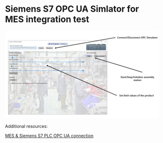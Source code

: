 # Siemens S7 OPC UA Simlator for MES integration test

![](images/SiemensSimulator.png)

Additional resources:

[MES & Siemens S7 PLC OPC UA connection](https://github.com/IntelliSenseIoT/XserverIoTOnboardTask.github.io/blob/master/examples/5_MES_Siemens_OPCUA_connection.md)    
